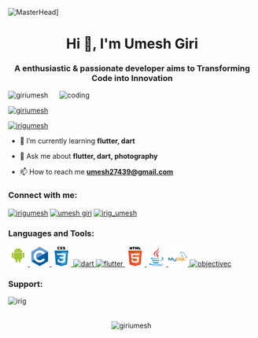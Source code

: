 
![MasterHead](https://static.vecteezy.com/system/resources/previews/005/879/556/original/programmer-working-modern-flat-concept-for-web-banner-design-developer-creates-software-and-programming-code-manager-administers-devops-processes-illustration-with-isolated-people-scene-vector.jpg)]
<h1 align="center">Hi 👋, I'm Umesh Giri</h1>
<h3 align="center">A enthusiastic & passionate developer aims to Transforming Code into Innovation</h3>
<img align="right" alt="coding" width="400" src="https://camo.githubusercontent.com/5ddf73ad3a205111cf8c686f687fc216c2946a75005718c8da5b837ad9de78c9/68747470733a2f2f7468756d62732e6766796361742e636f6d2f4576696c4e657874446576696c666973682d736d616c6c2e676966">

<p align="left"> <img src="https://komarev.com/ghpvc/?username=giriumesh&label=Profile%20views&color=0e75b6&style=flat" alt="giriumesh" /> </p>

<p align="left"> <a href="https://github.com/ryo-ma/github-profile-trophy"><img src="https://github-profile-trophy.vercel.app/?username=giriumesh" alt="giriumesh" /></a> </p>

<p align="left"> <a href="https://twitter.com/irigumesh" target="blank"><img src="https://img.shields.io/twitter/follow/irigumesh?logo=twitter&style=for-the-badge" alt="irigumesh" /></a> </p>

- 🌱 I’m currently learning **flutter, dart**

- 💬 Ask me about **flutter, dart, photography**

- 📫 How to reach me **umesh27439@gmail.com**

<h3 align="left">Connect with me:</h3>
<p align="left">
<a href="https://twitter.com/irigumesh" target="blank"><img align="center" src="https://raw.githubusercontent.com/rahuldkjain/github-profile-readme-generator/master/src/images/icons/Social/twitter.svg" alt="irigumesh" height="30" width="40" /></a>
<a href="https://fb.com/umesh giri" target="blank"><img align="center" src="https://raw.githubusercontent.com/rahuldkjain/github-profile-readme-generator/master/src/images/icons/Social/facebook.svg" alt="umesh giri" height="30" width="40" /></a>
<a href="https://instagram.com/irig_umesh" target="blank"><img align="center" src="https://raw.githubusercontent.com/rahuldkjain/github-profile-readme-generator/master/src/images/icons/Social/instagram.svg" alt="irig_umesh" height="30" width="40" /></a>
</p>

<h3 align="left">Languages and Tools:</h3>
<p align="left"> <a href="https://developer.android.com" target="_blank" rel="noreferrer"> <img src="https://raw.githubusercontent.com/devicons/devicon/master/icons/android/android-original-wordmark.svg" alt="android" width="40" height="40"/> </a> <a href="https://www.cprogramming.com/" target="_blank" rel="noreferrer"> <img src="https://raw.githubusercontent.com/devicons/devicon/master/icons/c/c-original.svg" alt="c" width="40" height="40"/> </a> <a href="https://www.w3schools.com/css/" target="_blank" rel="noreferrer"> <img src="https://raw.githubusercontent.com/devicons/devicon/master/icons/css3/css3-original-wordmark.svg" alt="css3" width="40" height="40"/> </a> <a href="https://dart.dev" target="_blank" rel="noreferrer"> <img src="https://www.vectorlogo.zone/logos/dartlang/dartlang-icon.svg" alt="dart" width="40" height="40"/> </a> <a href="https://flutter.dev" target="_blank" rel="noreferrer"> <img src="https://www.vectorlogo.zone/logos/flutterio/flutterio-icon.svg" alt="flutter" width="40" height="40"/> </a> <a href="https://www.w3.org/html/" target="_blank" rel="noreferrer"> <img src="https://raw.githubusercontent.com/devicons/devicon/master/icons/html5/html5-original-wordmark.svg" alt="html5" width="40" height="40"/> </a> <a href="https://www.java.com" target="_blank" rel="noreferrer"> <img src="https://raw.githubusercontent.com/devicons/devicon/master/icons/java/java-original.svg" alt="java" width="40" height="40"/> </a> <a href="https://www.mysql.com/" target="_blank" rel="noreferrer"> <img src="https://raw.githubusercontent.com/devicons/devicon/master/icons/mysql/mysql-original-wordmark.svg" alt="mysql" width="40" height="40"/> </a> <a href="https://developer.apple.com/library/archive/documentation/Cocoa/Conceptual/ProgrammingWithObjectiveC/Introduction/Introduction.html" target="_blank" rel="noreferrer"> <img src="https://www.vectorlogo.zone/logos/apple_objectivec/apple_objectivec-icon.svg" alt="objectivec" width="40" height="40"/> </a> </p>

<h3 align="left">Support:</h3>
<p><a href="https://ko-fi.com/irig"> <img align="left" src="https://cdn.ko-fi.com/cdn/kofi3.png?v=3" height="50" width="210" alt="irig" /></a></p><br><br>

<p><img align="center" src="https://github-readme-stats.vercel.app/api/top-langs?username=giriumesh&show_icons=true&locale=en&layout=compact" alt="giriumesh" /></p>
